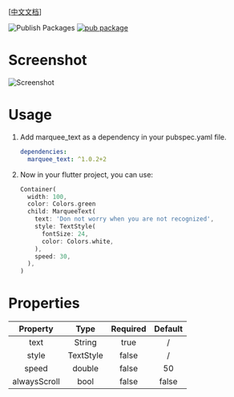 [[中文文档](https://www.zhcode.fun/note/Flutter/marquee_text包介绍.html)]

![Publish Packages](https://github.com/zh28/flutter-marquee-text/workflows/Publish%20Packages/badge.svg?branch=master)  [![pub package](https://img.shields.io/pub/v/marquee_text.svg)](https://pub.dev/packages/marquee_text)

# Screenshot

![Screenshot](https://www.zhcode.fun/images/marquee_text.gif)

# Usage

1. Add marquee_text as a dependency in your pubspec.yaml file.
    ```yaml
    dependencies:
      marquee_text: ^1.0.2+2
    ```

2. Now in your flutter project, you can use:
    ```dart
    Container(
      width: 100,
      color: Colors.green
      child: MarqueeText(
        text: 'Don not worry when you are not recognized',
        style: TextStyle(
          fontSize: 24,
          color: Colors.white,
        ),
        speed: 30,
      ),
    )
    ```

# Properties

|Property|Type|Required|Default|
|:--:|:-:|:-:|:-:|
text|String|true|/
style|TextStyle|false|/
speed|double|false|50
alwaysScroll|bool|false|false
